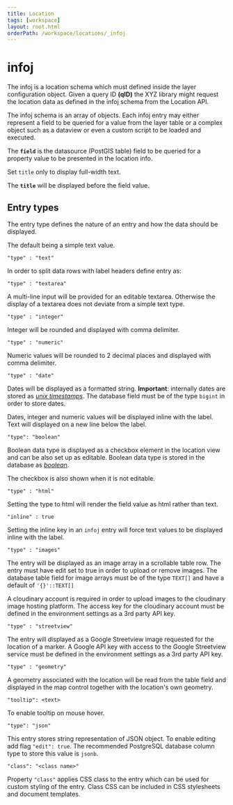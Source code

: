 ```yaml
---
title: Location
tags: [workspace]
layout: root.html
orderPath: /workspace/locations/_infoj
---
```


# infoj

The infoj is a location schema which must defined inside the layer configuration object. Given a query ID **(qID)** the XYZ library might request the location data as defined in the infoj schema from the Location API.

The infoj schema is an array of objects. Each infoj entry may either represent a field to be queried for a value from the layer table or a complex object such as a dataview or even a custom script to be loaded and executed.

The **`field`** is the datasource (PostGIS table) field to be queried for a property value to be presented in the location info. 

Set `title` only to display full-width text.

The **`title`** will be displayed before the field value.

## Entry types

The entry type defines the nature of an entry and how the data should be displayed.

The default being a simple text value.

`"type" : "text"`

In order to split data rows with label headers define entry as:

`"type" : "textarea"`

A multi-line input will be provided for an editable textarea. Otherwise the display of a textarea does not deviate from a simple text type.

`"type" : "integer"`

Integer will be rounded and displayed with comma delimiter.

`"type" : "numeric"`

Numeric values will be rounded to 2 decimal places and displayed with comma delimiter.

`"type" : "date"`

Dates will be displayed as a formatted string. **Important**: internally dates are stored as [_unix timestamps_](https://www.unixtimestamp.com/). The database field must be of the type `bigint` in order to store dates.

Dates, integer and numeric values will be displayed inline with the label. Text will displayed on a new line below the label.

`"type": "boolean"`

Boolean data type is displayed as a checkbox element in the location view and can be also set up as editable. Boolean data type is stored in the database as [_boolean_](https://www.postgresql.org/docs/11/datatype-boolean.html).

The checkbox is also shown when it is not editable.

`"type" : "html"`

Setting the type to html will render the field value as html rather than text.

`"inline" : true`

Setting the inline key in an `infoj` entry will force text values to be displayed inline with the label.

`"type" : "images"`

The entry will be displayed as an image array in a scrollable table row. The entry must have edit set to true in order to upload or remove images. The database table field for image arrays must be of the type `TEXT[]` and have a default of `'{}'::TEXT[]`

A cloudinary account is required in order to upload images to the cloudinary image hosting platform. The access key for the cloudinary account must be defined in the environment settings as a 3rd party API key.

`"type" : "streetview"`

The entry will displayed as a Google Streetview image requested for the location of a marker. A Google API key with access to the Google Streetview service must be defined in the environment settings as a 3rd party API key.

`"type" : "geometry"`

A geometry associated with the location will be read from the table field and displayed in the map control together with the location's own geometry.

`"tooltip": <text>`

To enable tooltip on mouse hover. 

`"type": "json"`

This entry stores string representation of JSON object. To enable editing add flag `"edit": true`. The recommended PostgreSQL database column type to store this value is `jsonb`.

`"class": "<class name>"`

Property `"class"` applies CSS class to the entry which can be used for custom styling of the entry. Class CSS can be included in CSS stylesheets and document templates.